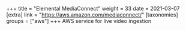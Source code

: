 +++
title = "Elemental MediaConnect"
weight = 33
date = 2021-03-07
[extra]
link = "https://aws.amazon.com/mediaconnect/"
[taxonomies]
groups = ["aws"]
+++
AWS service for live video ingestion

